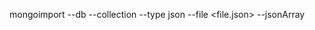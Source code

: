 mongoimport --db <db-name> --collection <collection-name> --type json --file <file.json> --jsonArray